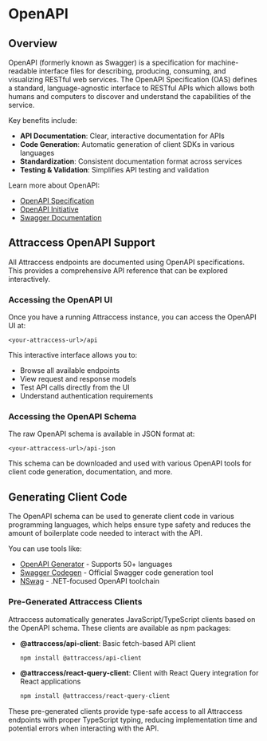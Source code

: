 # OpenAPI

## Overview

OpenAPI (formerly known as Swagger) is a specification for machine-readable interface files for describing, producing, consuming, and visualizing RESTful web services. The OpenAPI Specification (OAS) defines a standard, language-agnostic interface to RESTful APIs which allows both humans and computers to discover and understand the capabilities of the service.

Key benefits include:

- **API Documentation**: Clear, interactive documentation for APIs
- **Code Generation**: Automatic generation of client SDKs in various languages
- **Standardization**: Consistent documentation format across services
- **Testing & Validation**: Simplifies API testing and validation

Learn more about OpenAPI:

- [OpenAPI Specification](https://swagger.io/specification/)
- [OpenAPI Initiative](https://www.openapis.org/)
- [Swagger Documentation](https://swagger.io/docs/)

## Attraccess OpenAPI Support

All Attraccess endpoints are documented using OpenAPI specifications. This provides a comprehensive API reference that can be explored interactively.

### Accessing the OpenAPI UI

Once you have a running Attraccess instance, you can access the OpenAPI UI at:

```
<your-attraccess-url>/api
```

This interactive interface allows you to:

- Browse all available endpoints
- View request and response models
- Test API calls directly from the UI
- Understand authentication requirements

### Accessing the OpenAPI Schema

The raw OpenAPI schema is available in JSON format at:

```
<your-attraccess-url>/api-json
```

This schema can be downloaded and used with various OpenAPI tools for client code generation, documentation, and more.

## Generating Client Code

The OpenAPI schema can be used to generate client code in various programming languages, which helps ensure type safety and reduces the amount of boilerplate code needed to interact with the API.

You can use tools like:

- [OpenAPI Generator](https://openapi-generator.tech/) - Supports 50+ languages
- [Swagger Codegen](https://github.com/swagger-api/swagger-codegen) - Official Swagger code generation tool
- [NSwag](https://github.com/RicoSuter/NSwag) - .NET-focused OpenAPI toolchain

### Pre-Generated Attraccess Clients

Attraccess automatically generates JavaScript/TypeScript clients based on the OpenAPI schema. These clients are available as npm packages:

- **@attraccess/api-client**: Basic fetch-based API client

  ```bash
  npm install @attraccess/api-client
  ```

- **@attraccess/react-query-client**: Client with React Query integration for React applications
  ```bash
  npm install @attraccess/react-query-client
  ```

These pre-generated clients provide type-safe access to all Attraccess endpoints with proper TypeScript typing, reducing implementation time and potential errors when interacting with the API.
